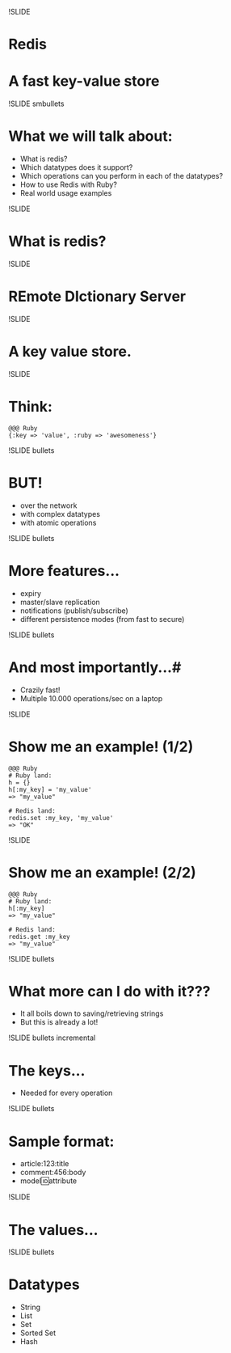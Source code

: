 !SLIDE 
# Redis #
# A fast key-value store #

!SLIDE smbullets
# What we will talk about: #

* What is redis?
* Which datatypes does it support?
* Which operations can you perform in each of the datatypes?
* How to use Redis with Ruby?
* Real world usage examples

!SLIDE
# What is redis? #

!SLIDE
# REmote DIctionary Server #

!SLIDE
# A key value store. #

!SLIDE
# Think: #
    @@@ Ruby
    {:key => 'value', :ruby => 'awesomeness'}

!SLIDE bullets
# BUT! #
* over the network
* with complex datatypes
* with atomic operations

!SLIDE bullets
# More features... #
* expiry
* master/slave replication
* notifications (publish/subscribe)
* different persistence modes (from fast to secure)

!SLIDE bullets
# And most importantly...#
* Crazily fast!
* Multiple 10.000 operations/sec on a laptop

!SLIDE
# Show me an example! (1/2) #
    @@@ Ruby
    # Ruby land:
    h = {}
    h[:my_key] = 'my_value'
    => "my_value"

    # Redis land:
    redis.set :my_key, 'my_value'
    => "OK"

!SLIDE
# Show me an example! (2/2) #
    @@@ Ruby
    # Ruby land:
    h[:my_key]
    => "my_value"

    # Redis land:
    redis.get :my_key
    => "my_value"

!SLIDE bullets
# What more can I do with it??? #
* It all boils down to saving/retrieving strings
* But this is already a lot!

!SLIDE bullets incremental
# The keys... #
* Needed for every operation

!SLIDE bullets
# Sample format: #
* article:123:title
* comment:456:body
* model:id:attribute

!SLIDE
# The values... #

!SLIDE bullets
# Datatypes #
* String
* List
* Set
* Sorted Set
* Hash
